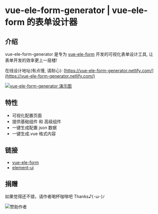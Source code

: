 # vue-ele-form-generator | vue-ele-form 的表单设计器

## 介绍

vue-ele-form-generator 是专为 [vue-ele-form](https://github.com/dream2023/vue-ele-form) 开发的可视化表单设计工具, 让表单开发的效率更上一层楼!

在线设计地址(有点慢, 请耐心): [https://vue-ele-form-generator.netlify.com/](https://vue-ele-form-generator.netlify.com/)

[![vue-ele-form-generator 演示图](https://s2.ax1x.com/2019/12/28/le1ecq.gif)](https://vue-ele-form-generator.netlify.com)

## 特性

- 可视化配置页面
- 提供基础组件 和 高级组件
- 一键生成配置 json 数据
- 一键生成.vue 格式内容

## 链接

- [vue-ele-form](https://github.com/dream2023/vue-ele-form)
- [element-ui](http://element-cn.eleme.io)

## 捐赠

如果觉得还不错，请作者喝杯咖啡吧 Thanks♪(･ω･)ﾉ

![赞助作者](https://s2.ax1x.com/2019/12/28/le10ED.jpg)
